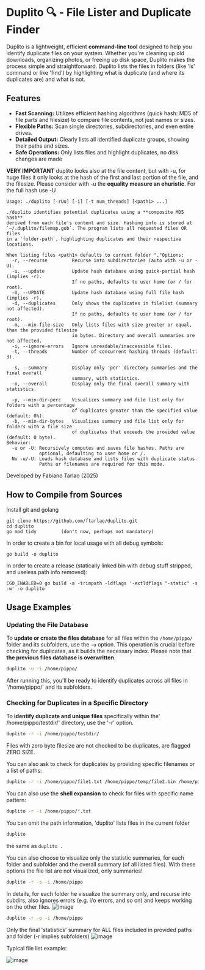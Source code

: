 # Duplito 🔍 - File Lister and Duplicate Finder

Duplito is a lightweight, efficient **command-line tool** designed to help you identify duplicate files on your system. Whether you're cleaning up old 
downloads, organizing photos, or freeing up disk space, Duplito makes the process simple and straightforward.
Duplito lists the files in folders (like 'ls' command or like 'find') by highlighting what is duplicate (and where its duplicates are) and what is not.

## Features

* **Fast Scanning:** Utilizes efficient hashing algorithms (quick hash: MD5 of file parts and filesize) to compare file contents, not just names or sizes.
* **Flexible Paths:** Scan single directories, subdirectories, and even entire drives.
* **Detailed Output:** Clearly lists all identified duplicate groups, showing their paths and sizes.
* **Safe Operations:** Only lists files and highlight duplicates, no disk changes are made

**VERY IMPORTANT** duplito looks also at the file content, but with -u, for huge files it only looks at the hash of the first and last portion of the file, and the filesize.
Please consider with -u the **equality measure an ehuristic**. For the full hash use -U 

```
Usage: ./duplito [-rUu] [-i] [-t num_threads] [<path1> ...]

./duplito identifies potential duplicates using a **composite MD5 hash**
derived from each file's content and size. Hashing info is stored at 
`~/.duplito/filemap.gob`. The program lists all requested files OR files
in a `folder-path`, highlighting duplicates and their respective locations.

When listing files <path1> defaults to current folder "."Options:
  -r, --recurse         Recurse into subdirectories (auto with -u or -U).
  -u, --update          Update hash database using quick-partial hash (implies -r).
                        If no paths, defaults to user home (or / for root).
  -U, --UPDATE          Update hash database using full file hash (implies -r).
  -d, --duplicates      Only shows the duplicates in filelist (summary not affected).
                        If no paths, defaults to user home (or / for root).
  -m, --min-file-size   Only lists files with size greater or equal, than the provided filesize
                        in bytes. Directory and overall summaries are not affected.
  -i, --ignore-errors   Ignore unreadable/inaccessible files.
  -t, --threads         Number of concurrent hashing threads (default: 3).

  -s, --summary         Display only 'per' directory summaries and the final overall
                        summary, with statistics.
  -o, --overall         Display only the final overall summary with statistics.

  -p, --min-dir-perc    Visualizes summary and file list only for folders with a percentage
                        of duplicates greater than the specified value (default: 0%).
  -b, --min-dir-bytes   Visualizes summary and file list only for folders with a file size
                        of duplicates that exceeds the provided value (default: 0 byte).
Behavior:
  -u or -U: Recursively computes and saves file hashes. Paths are
            optional, defaulting to user home or /.
  No -u/-U: Loads hash database and lists files with duplicate status.
            Paths or filenames are required for this mode.
```

Developed by Fabiano Tarlao (2025)

## How to Compile from Sources

Install git and golang  

```
git clone https://github.com/ftarlao/duplito.git
cd duplito
go mod tidy         (don't now, perhaps not mandatory)
```

In order to create a bin for local usage with all debug symbols:

```go build -o duplito```

In order to create a release (statically linked bin with debug stuff stripped, and useless path info removed):

```CGO_ENABLED=0 go build -a -trimpath -ldflags '-extldflags "-static" -s -w' -o duplito```


## Usage Examples

### Updating the File Database

To **update or create the files database** for all files within the `/home/pippo/` folder and its subfolders, use the `-u` option. This operation is crucial before checking for duplicates, as it builds the necessary index.
Please note that **the previous files database is overwritten**.

```bash
duplito -u -i /home/pippo/
```

After running this, you'll be ready to identify duplicates across all files in '/home/pippo/' and its subfolders.

### Checking for Duplicates in a Specific Directory

To **identify duplicate and unique files** specifically within the' /home/pippo/testdir/' directory, use the '-r' option.
```Bash
duplito -r -i /home/pippo/testdir/
```
Files with zero byte filesize are not checked to be duplicates, are flagged ZERO SIZE.  

You can also ask to check for duplicates by providing specific filenames or a list of paths:
```Bash
duplito -r -i /home/pippo/file1.txt /home/pippo/temp/file2.bin /home/pippo/testdir/
```

You can also use the **shell expansion** to check for files with specific name pattern:
```Bash
duplito -r -i /home/pippo/*.txt 
```

You can omit the path information, 'duplito' lists files in the current folder 
```Bash
duplito   
```

the same as ```duplito .```

You can also choose to visualize only the statistic summaries, for each folder and subfolder 
and the overall summary (of all listed files). With these options the  file list are not
visualized, only summaries!

```Bash
duplito -r -s -i /home/pippo
```
In details, for each folder he visualize the summary only, and recurse into subdirs, also 
ignores errors (e.g. i/o errors, and so on) and keeps working on the other files.
![image](https://github.com/user-attachments/assets/01d39320-f0f6-4bcb-803c-903ea0bf92ce)

```Bash
duplito -r -o -i /home/pippo
```
Only the final 'statistics' summary for ALL files included in provided paths and folder (-r implies 
subfolders)
![image](https://github.com/user-attachments/assets/c4632b5b-e676-4943-909d-89794cac83ff)

Typical file list example:

![image](https://github.com/user-attachments/assets/b551921f-f040-4599-a9b5-80b3fb2811e9)
